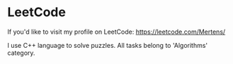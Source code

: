 # LeetCode
If you'd like to visit my profile on LeetCode: https://leetcode.com/Mertens/

I use C++ language to solve puzzles. All tasks belong to 'Algorithms' category. 
